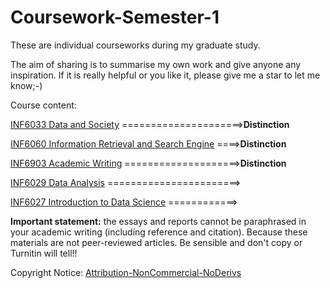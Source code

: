 # Coursework-Semester-1

These are individual courseworks during my graduate study. 

The aim of sharing is to summarise my own work and give anyone any inspiration. If it is really helpful or you like it, please give me a star to let me know;-)

Course  content:

[INF6033 Data and Society](https://github.com/H-Z-Kevin/Coursework-Semester-1/issues/1)      =====================>**Distinction**

[INF6060 Information Retrieval and Search Engine](https://github.com/H-Z-Kevin/Coursework-Semester-1/issues/2) ====>**Distinction**

[INF6903 Academic Writing](https://github.com/H-Z-Kevin/Coursework-Semester-1/blob/master/Coursework-Final-Version/Academic_Writing.pdf)      ====================>**Distinction**

[INF6029 Data Analysis](https://github.com/H-Z-Kevin/Coursework-Semester-1/blob/master/Coursework-Final-Version/Data_Analysis.pdf)         =======================>

[INF6027 Introduction to Data Science](https://github.com/H-Z-Kevin/Coursework-Semester-1/blob/master/Coursework-Final-Version/Introduction_to_Data_Science.pdf) ============>

**Important statement:** the essays and reports cannot be paraphrased in your academic writing (including reference and citation). Because these materials are not peer-reviewed articles. Be sensible and don't copy or Turnitin will tell!!

Copyright Notice: [Attribution-NonCommercial-NoDerivs](https://creativecommons.org/licenses/by-nc-nd/3.0/deed.en)

